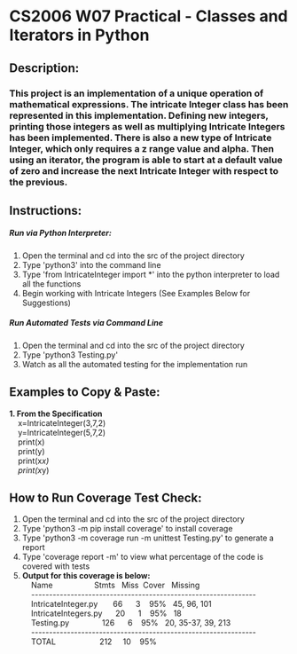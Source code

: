 # CS2006 W07 Practical - Classes and Iterators in Python

## Description:
### This project is an implementation of a unique operation of mathematical expressions. The intricate Integer class has been represented in this implementation. Defining new integers, printing those integers as well as multiplying Intricate Integers has been implemented. There is also a new type of Intricate Integer, which only requires a z range value and alpha. Then using an iterator, the program is able to start at a default value of zero and increase the next Intricate Integer with respect to the previous.

## Instructions:
##### Run via Python Interpreter:
1. Open the terminal and cd into the src of the project directory
2. Type 'python3' into the command line
3. Type 'from IntricateInteger import *' into the python interpreter to load all the functions
4. Begin working with Intricate Integers (See Examples Below for Suggestions)

##### Run Automated Tests via Command Line
1. Open the terminal and cd into the src of the project directory
2. Type 'python3 Testing.py'
3. Watch as all the automated testing for the implementation run

## Examples to Copy & Paste:
**1. From the Specification**<br>
&nbsp;&nbsp;&nbsp;&nbsp;x=IntricateInteger(3,7,2)<br>
&nbsp;&nbsp;&nbsp;&nbsp;y=IntricateInteger(5,7,2)<br>
&nbsp;&nbsp;&nbsp;&nbsp;print(x)<br>
&nbsp;&nbsp;&nbsp;&nbsp;print(y)<br>
&nbsp;&nbsp;&nbsp;&nbsp;print(x*x)<br>
&nbsp;&nbsp;&nbsp;&nbsp;print(x*y)

## How to Run Coverage Test Check:
1. Open the terminal and cd into the src of the project directory
2. Type 'python3 -m pip install coverage' to install coverage
3. Type 'python3 -m coverage run -m unittest Testing.py' to generate a report
4. Type 'coverage report -m' to view what percentage of the code is covered with tests
5. **Output for this coverage is below:**<br>
&nbsp;&nbsp;&nbsp;&nbsp;Name&nbsp;&nbsp;&nbsp;&nbsp;&nbsp;&nbsp;&nbsp;&nbsp;&nbsp;&nbsp;&nbsp;&nbsp;&nbsp;&nbsp;&nbsp;&nbsp;&nbsp;&nbsp;&nbsp;Stmts&nbsp;&nbsp;&nbsp;Miss&nbsp;&nbsp;Cover&nbsp;&nbsp;&nbsp;Missing<br>
&nbsp;&nbsp;&nbsp;&nbsp;---------------------------------------------------------------<br>
&nbsp;&nbsp;&nbsp;&nbsp;IntricateInteger.py&nbsp;&nbsp;&nbsp;&nbsp;&nbsp;&nbsp;&nbsp;66&nbsp;&nbsp;&nbsp;&nbsp;&nbsp;&nbsp;3&nbsp;&nbsp;&nbsp;&nbsp;95%&nbsp;&nbsp;&nbsp;45,&nbsp;96,&nbsp;101<br>
&nbsp;&nbsp;&nbsp;&nbsp;IntricateIntegers.py&nbsp;&nbsp;&nbsp;&nbsp;&nbsp;&nbsp;20&nbsp;&nbsp;&nbsp;&nbsp;&nbsp;&nbsp;1&nbsp;&nbsp;&nbsp;&nbsp;95%&nbsp;&nbsp;&nbsp;18<br>
&nbsp;&nbsp;&nbsp;&nbsp;Testing.py&nbsp;&nbsp;&nbsp;&nbsp;&nbsp;&nbsp;&nbsp;&nbsp;&nbsp;&nbsp;&nbsp;&nbsp;&nbsp;&nbsp;&nbsp;126&nbsp;&nbsp;&nbsp;&nbsp;&nbsp;&nbsp;6&nbsp;&nbsp;&nbsp;&nbsp;95%&nbsp;&nbsp;&nbsp;20,&nbsp;35-37, 39,&nbsp;213<br>
&nbsp;&nbsp;&nbsp;&nbsp;---------------------------------------------------------------<br>
&nbsp;&nbsp;&nbsp;&nbsp;TOTAL&nbsp;&nbsp;&nbsp;&nbsp;&nbsp;&nbsp;&nbsp;&nbsp;&nbsp;&nbsp;&nbsp;&nbsp;&nbsp;&nbsp;&nbsp;&nbsp;&nbsp;&nbsp;&nbsp;&nbsp;212&nbsp;&nbsp;&nbsp;&nbsp;&nbsp;10&nbsp;&nbsp;&nbsp;&nbsp;95%<br>
